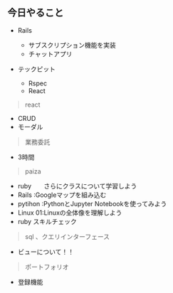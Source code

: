 ## 今日やること


- Rails
  - サブスクリプション機能を実装
  - チャットアプリ


- テックピット
  - Rspec
  - React
  

  
> react
- CRUD
- モーダル


> 業務委託
- 3時間


> paiza
- ruby　　さらにクラスについて学習しよう
- Rails :Googleマップを組み込む
- pytihon :PythonとJupyter Notebookを使ってみよう
- Linux 01:Linuxの全体像を理解しよう
- ruby スキルチェック



> sql 、クエリインターフェース
- ビューについて！！

> ポートフォリオ
 - 登録機能
